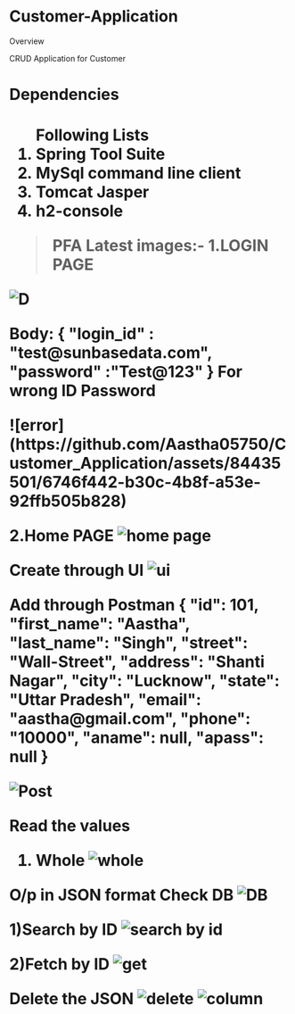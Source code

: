# Customer-Application
Overview
<p>CRUD Application for Customer</p>

 
<h1>Dependencies<h1>
<ol>Following Lists
<li>Spring Tool Suite
<li>MySql command line client</li>
<li>Tomcat Jasper</li>
 <li>h2-console</li>
</ol>

>PFA Latest images:-
<b>1.LOGIN PAGE</b>

![D](https://github.com/Aastha05750/Customer_Application/assets/84435501/c389a07a-89ae-4488-82d0-8aab640d1444)

<p>Body: { 
    "login_id" : "test@sunbasedata.com",
    "password" :"Test@123" }
For wrong ID Password</p>
![error](https://github.com/Aastha05750/Customer_Application/assets/84435501/6746f442-b30c-4b8f-a53e-92ffb505b828)

<b>2.Home PAGE</b>
![home page](https://github.com/Aastha05750/Customer_Application/assets/84435501/b9c319ae-d770-4ef5-b709-fdcc8243798b)

<b>Create through UI</b>
![ui](https://github.com/Aastha05750/Customer_Application/assets/84435501/1f48617d-2f79-42db-ab59-1f853cd16923)

<p>Add through Postman 
{
    "id": 101,
    "first_name": "Aastha",
    "last_name": "Singh",
    "street": "Wall-Street",
    "address": "Shanti Nagar",
    "city": "Lucknow",
    "state": "Uttar Pradesh",
    "email": "aastha@gmail.com",
    "phone": "10000",
    "aname": null,
    "apass": null
}</p>

![Post](https://github.com/Aastha05750/Customer_Application/assets/84435501/e1eb945c-1592-47aa-8431-dadf4e955072)


<b>Read the values
1) Whole </b>
![whole](https://github.com/Aastha05750/Customer_Application/assets/84435501/5ee03a87-d69f-4e4b-bd22-0dc011701247)

<b>O/p in JSON format
Check DB </b>
![DB](https://github.com/Aastha05750/Customer_Application/assets/84435501/2d5fc259-fe53-41be-af3b-2b3a23c485c3)

<b>1)Search by ID</b>
![search by id](https://github.com/Aastha05750/Customer_Application/assets/84435501/4c4c0475-e7e2-43d3-8936-192bb6394d45)

<b>2)Fetch by ID</b>
![get](https://github.com/Aastha05750/Customer_Application/assets/84435501/8c4a7876-3388-44bc-8e6d-b1f438fd9623)

<b>Delete the JSON</b>
![delete](https://github.com/Aastha05750/Customer_Application/assets/84435501/87959e7c-cf5b-45e8-a555-6e432221f236)
![column](https://github.com/Aastha05750/Customer_Application/assets/84435501/2c4cab17-0971-45bc-a2f3-af04b5df6b54)


